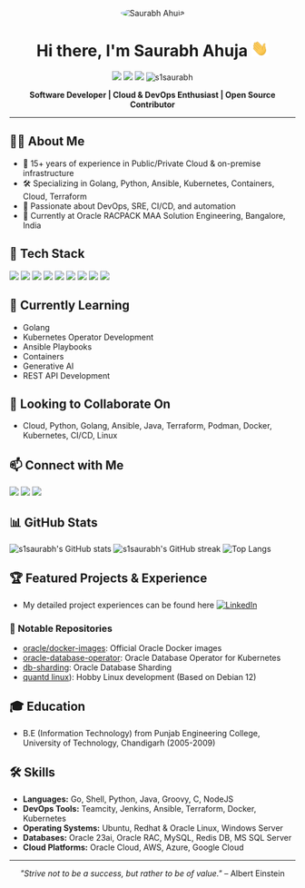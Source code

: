 
<p align="center">
  <img src="SaurabhAhuja.jpg" width="120" height="120" style="border-radius:50%" alt="Saurabh Ahuja"/>
</p>

<h1 align="center">Hi there, I'm Saurabh Ahuja <img src="https://raw.githubusercontent.com/ABSphreak/ABSphreak/master/gifs/Hi.gif" width="30px"></h1>

<p align="center">
  <a href="https://github.com/s1saurabh"><img src="https://img.shields.io/github/followers/s1saurabh?label=Follow&style=social"/></a>
  <a href="https://linkedin.com/in/s1saurabh"><img src="https://img.shields.io/badge/-LinkedIn-blue?style=flat&logo=linkedin&logoColor=white"/></a>
  <a href="mailto:s101saurabh@gmail.com"><img src="https://img.shields.io/badge/-Email-red?style=flat&logo=gmail&logoColor=white"/></a>
  <img src="https://komarev.com/ghpvc/?username=s1saurabh&label=Profile%20views&color=0e75b6&style=flat" alt="s1saurabh"/>
</p>

<p align="center">
<b>Software Developer | Cloud & DevOps Enthusiast | Open Source Contributor</b>
</p>

---


## 👨‍💻 About Me
- 💼 15+ years of experience in Public/Private Cloud & on-premise infrastructure
- 🛠️ Specializing in Golang, Python, Ansible, Kubernetes, Containers, Cloud, Terraform
- 🚀 Passionate about DevOps, SRE, CI/CD, and automation
- 🏢 Currently at Oracle RACPACK MAA Solution Engineering, Bangalore, India


## 🚀 Tech Stack
<p align="left">
  <img src="https://img.shields.io/badge/-Golang-00ADD8?style=flat&logo=go&logoColor=white"/>
  <img src="https://img.shields.io/badge/-Python-3776AB?style=flat&logo=python&logoColor=white"/>
  <img src="https://img.shields.io/badge/-Ansible-EE0000?style=flat&logo=ansible&logoColor=white"/>
  <img src="https://img.shields.io/badge/-Kubernetes-326CE5?style=flat&logo=kubernetes&logoColor=white"/>
  <img src="https://img.shields.io/badge/-Docker-2496ED?style=flat&logo=docker&logoColor=white"/>
  <img src="https://img.shields.io/badge/-Terraform-7B42BC?style=flat&logo=terraform&logoColor=white"/>
  <img src="https://img.shields.io/badge/-AWS-232F3E?style=flat&logo=amazon-aws&logoColor=white"/>
  <img src="https://img.shields.io/badge/-OracleCloud-F80000?style=flat&logo=oracle&logoColor=white"/>
  <img src="https://img.shields.io/badge/-Linux-FCC624?style=flat&logo=linux&logoColor=black"/>
</p>

## 🌱 Currently Learning
- Golang
- Kubernetes Operator Development
- Ansible Playbooks
- Containers
- Generative AI
- REST API Development


## 🤝 Looking to Collaborate On
- Cloud, Python, Golang, Ansible, Java, Terraform, Podman, Docker, Kubernetes, CI/CD, Linux


## 📫 Connect with Me
<p>
  <a href="mailto:s101saurabh@gmail.com"><img src="https://img.shields.io/badge/-Email-red?style=flat&logo=gmail&logoColor=white"/></a>
  <a href="https://linkedin.com/in/s1saurabh"><img src="https://img.shields.io/badge/-LinkedIn-blue?style=flat&logo=linkedin&logoColor=white"/></a>
  <a href="https://github.com/s1saurabh"><img src="https://img.shields.io/badge/-GitHub-black?style=flat&logo=github&logoColor=white"/></a>
</p>


## 📊 GitHub Stats
<p align="left">
  <img src="https://github-readme-stats.vercel.app/api?username=s1saurabh&show_icons=true&theme=radical" alt="s1saurabh's GitHub stats"/>
  <img src="https://github-readme-streak-stats.herokuapp.com/?user=s1saurabh&theme=radical" alt="s1saurabh's GitHub streak"/>
  <img src="https://github-readme-stats.vercel.app/api/top-langs/?username=s1saurabh&layout=compact&theme=radical" alt="Top Langs"/>
</p>


## 🏆 Featured Projects & Experience
- My detailed project experiences can be found here [![LinkedIn](https://img.shields.io/badge/-s1saurabh-blue?style=flat&logo=Linkedin&logoColor=white&link=https://linkedin.com/in/s1saurabh)](https://linkedin.com/in/s1saurabh)

### 📂 Notable Repositories
- [oracle/docker-images](https://github.com/oracle/docker-images): Official Oracle Docker images
- [oracle-database-operator](https://github.com/oracle/oracle-database-operator): Oracle Database Operator for Kubernetes
- [db-sharding](https://github.com/oracle/db-sharding): Oracle Database Sharding
- [quantd linux](https://quantdlinux.github.io/)): Hobby Linux development (Based on Debian 12)

## 🎓 Education
- B.E (Information Technology) from Punjab Engineering College, University of Technology, Chandigarh (2005-2009)


## 🛠️ Skills
- **Languages:** Go, Shell, Python, Java, Groovy, C, NodeJS
- **DevOps Tools:** Teamcity, Jenkins, Ansible, Terraform, Docker, Kubernetes
- **Operating Systems:** Ubuntu, Redhat & Oracle Linux, Windows Server
- **Databases:** Oracle 23ai, Oracle RAC, MySQL, Redis DB, MS SQL Server
- **Cloud Platforms:** Oracle Cloud, AWS, Azure, Google Cloud


---

<p align="center">
  <i>"Strive not to be a success, but rather to be of value."</i> – Albert Einstein
</p>


